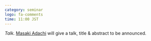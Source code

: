 ```yaml
---
category: seminar
logo: fa-comments
time: 11:00 JST
---
```


*Talk.* [Masaki Adachi](https://www.masaki-adachi.com) will give a
 talk, title & abstract to be announced.

